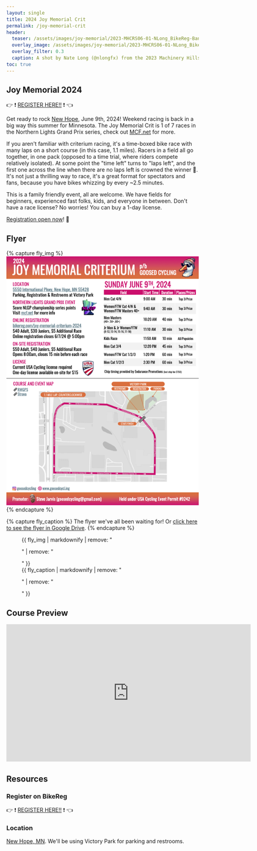 ```yaml
---
layout: single
title: 2024 Joy Memorial Crit
permalink: /joy-memorial-crit
header:
  teaser: /assets/images/joy-memorial/2023-MHCRS06-01-NLong_BikeReg-Banner.jpg
  overlay_image: /assets/images/joy-memorial/2023-MHCRS06-01-NLong_BikeReg-Banner.jpg
  overlay_filter: 0.3
  caption: A shot by Nate Long (@nlongfx) from the 2023 Machinery Hills Crit Series. 
toc: true
---
```


## Joy Memorial 2024
:point_right: :exclamation: [REGISTER HERE!!](https://www.bikereg.com/joy-memorial-criterium-2024) :exclamation: :point_left:

Get ready to rock [New Hope](https://maps.app.goo.gl/XzR9FELZhfphwkq87), June 9th, 2024! 
Weekend racing is back in a big way this summer for Minnesota. The Joy Memorial Crit is 1 
of 7 races in the Northern Lights Grand Prix series, check out [MCF.net](https://mcf.net) 
for more. 

If you aren't familiar with criterium racing, it's a time-boxed bike race with many laps on 
a short course (in this case, 1.1 miles). Racers in a field all go together, in one pack (opposed to
a time trial, where riders compete relatively isolated).
At some point the "time left" turns to "laps left", and the first one across the line when there are no 
laps left is crowned the winner :crown:. It's not just a thrilling way to race, it's a great format for
spectators and fans, because you have bikes whizzing by every ~2.5 minutes.

This is a family friendly event, all are welcome. We have fields for beginners, experienced fast folks,
kids, and everyone in between. Don't have a race license? No worries! You can buy a 1-day license. 

[Registration open now](https://www.bikereg.com/joy-memorial-criterium-2024)! :tada:

## Flyer 
{% capture fly_img %}
[![Joy Memorial Flyer](/assets/images/joy-memorial/2024_Joy_Memorial_Crit_Flyer.png)](/assets/images/joy-memorial/2024_Joy_Memorial_Crit_Flyer.png)
{% endcapture %}

{% capture fly_caption %}
The flyer we've all been waiting for! Or [click here to see the flyer in Google Drive](https://drive.google.com/file/d/1gOc5gynvyv9YwsXxRYCnD0Bghg0Zez6T/preview).
{% endcapture %}

<figure>
  {{ fly_img | markdownify | remove: "<p>" | remove: "</p>" }}
  <figcaption>{{ fly_caption | markdownify | remove: "<p>" | remove: "</p>" }}</figcaption>
</figure>

## Course Preview
<iframe width="640" height="360" src="https://www.youtube-nocookie.com/embed/vSaoyT_pKcA" frameborder="0" allowfullscreen></iframe> 

## Resources
### Register on BikeReg
:point_right: :exclamation: [REGISTER HERE!!](https://www.bikereg.com/joy-memorial-criterium-2024) :exclamation: :point_left:

### Location
[New Hope, MN](https://maps.app.goo.gl/XzR9FELZhfphwkq87). We'll be using Victory Park for parking and restrooms. 